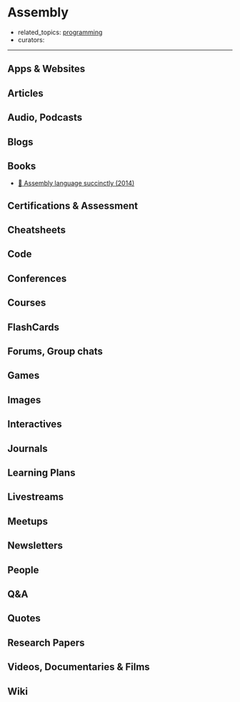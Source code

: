 # Assembly

- related_topics: [programming](programming.md)
- curators:

------

## Apps & Websites

## Articles

## Audio, Podcasts

## Blogs

## Books

- [📖 Assembly language succinctly (2014)](https://www.syncfusion.com/resources/techportal/details/ebooks/assemblylanguage)

## Certifications & Assessment

## Cheatsheets

## Code

## Conferences

## Courses

## FlashCards

## Forums, Group chats

## Games

## Images

## Interactives

## Journals

## Learning Plans

## Livestreams

## Meetups

## Newsletters

## People

## Q&A

## Quotes

## Research Papers

## Videos, Documentaries & Films

## Wiki
